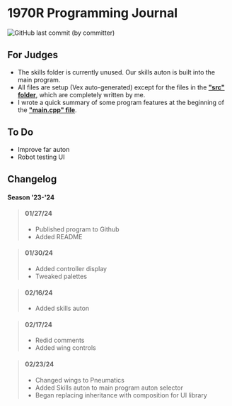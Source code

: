 # 1970R Programming Journal

![GitHub last commit (by committer)](https://img.shields.io/github/last-commit/CurlyFries1970/CurlyFries-Match)

## For Judges
- The skills folder is currently unused. Our skills auton is built into the main program.
- All files are setup (Vex auto-generated) except for the files in the **["src" folder](https://github.com/CurlyFries1970/1970R-Programs/tree/main/CurlyFries-Match/src)**, which are completely written by me.
- I wrote a quick summary of some program features at the beginning of the **["main.cpp" file](https://github.com/CurlyFries1970/1970R-Programs/blob/main/CurlyFries-Match/src/main.cpp)**.

## To Do

- Improve far auton
- Robot testing UI

## Changelog

#### Season '23-'24

> #### 01/27/24 
> - Published program to Github
> - Added README

> #### 01/30/24
> - Added controller display
> - Tweaked palettes

> #### 02/16/24
> - Added skills auton

> #### 02/17/24
> - Redid comments
> - Added wing controls

> #### 02/23/24
> - Changed wings to Pneumatics
> - Added Skills auton to main program auton selector
> - Began replacing inheritance with composition for UI library
